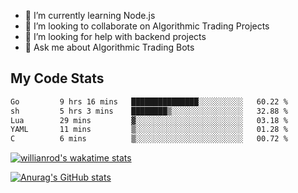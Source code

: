 
- 🌱 I’m currently learning Node.js
- 👯 I’m looking to collaborate on Algorithmic Trading Projects
- 🤔 I’m looking for help with backend projects
- 💬 Ask me about Algorithmic Trading Bots

## My Code Stats

<!--START_SECTION:waka-->

```txt
Go         9 hrs 16 mins   ███████████████░░░░░░░░░░   60.22 %
sh         5 hrs 3 mins    ████████▒░░░░░░░░░░░░░░░░   32.88 %
Lua        29 mins         ▓░░░░░░░░░░░░░░░░░░░░░░░░   03.18 %
YAML       11 mins         ▒░░░░░░░░░░░░░░░░░░░░░░░░   01.28 %
C          6 mins          ▒░░░░░░░░░░░░░░░░░░░░░░░░   00.72 %
```

<!--END_SECTION:waka-->

[![willianrod's wakatime stats](https://github-readme-stats.vercel.app/api/wakatime?username=holdandup&layout=compact&theme=react&custom_title=Wakatime%20All%20Time%20Stats&langs_count=8)](https://github.com/anuraghazra/github-readme-stats)

[![Anurag's GitHub stats](https://github-readme-stats.vercel.app/api?username=Kevinbarrero)](https://github.com/anuraghazra/github-readme-stats)




